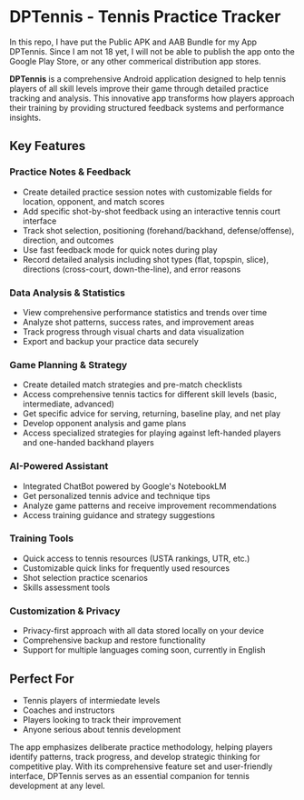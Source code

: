 # DPTennis - Tennis Practice Tracker

In this repo, I have put the Public APK and AAB Bundle for my App DPTennis. Since I am not 18 yet, I will not be able to publish the app onto the Google Play Store, or any other commerical distribution app stores.


**DPTennis** is a comprehensive Android application designed to help tennis players of all skill levels improve their game through detailed practice tracking and analysis. This innovative app transforms how players approach their training by providing structured feedback systems and performance insights.

## Key Features

### Practice Notes & Feedback
- Create detailed practice session notes with customizable fields for location, opponent, and match scores
- Add specific shot-by-shot feedback using an interactive tennis court interface
- Track shot selection, positioning (forehand/backhand, defense/offense), direction, and outcomes
- Use fast feedback mode for quick notes during play
- Record detailed analysis including shot types (flat, topspin, slice), directions (cross-court, down-the-line), and error reasons

### Data Analysis & Statistics
- View comprehensive performance statistics and trends over time
- Analyze shot patterns, success rates, and improvement areas
- Track progress through visual charts and data visualization
- Export and backup your practice data securely

### Game Planning & Strategy
- Create detailed match strategies and pre-match checklists
- Access comprehensive tennis tactics for different skill levels (basic, intermediate, advanced)
- Get specific advice for serving, returning, baseline play, and net play
- Develop opponent analysis and game plans
- Access specialized strategies for playing against left-handed players and one-handed backhand players

### AI-Powered Assistant
- Integrated ChatBot powered by Google's NotebookLM
- Get personalized tennis advice and technique tips
- Analyze game patterns and receive improvement recommendations
- Access training guidance and strategy suggestions

### Training Tools
- Quick access to tennis resources (USTA rankings, UTR, etc.)
- Customizable quick links for frequently used resources
- Shot selection practice scenarios
- Skills assessment tools

### Customization & Privacy
- Privacy-first approach with all data stored locally on your device
- Comprehensive backup and restore functionality
- Support for multiple languages coming soon, currently in English

## Perfect For
- Tennis players of intermiedate levels
- Coaches and instructors
- Players looking to track their improvement
- Anyone serious about tennis development

The app emphasizes deliberate practice methodology, helping players identify patterns, track progress, and develop strategic thinking for competitive play. With its comprehensive feature set and user-friendly interface, DPTennis serves as an essential companion for tennis development at any level.
